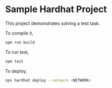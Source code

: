 # Sample Hardhat Project

This project demonstrates solving a test task.

To compile it,
```sh
npm run build
```

To run test,
```sh
npm test
```

To deploy,
```sh
npx hardhat deploy --network <NETWORK>
```